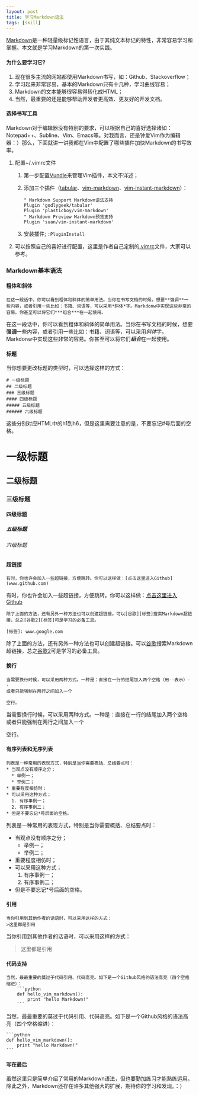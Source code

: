 ```yaml
---
layout: post
title: 学习Markdown语法
tags: [skill]
---
```

[Markdown](https://zh.wikipedia.org/wiki/Markdown)是一种轻量级标记性语言，由于其纯文本标记的特性，非常容易学习和掌握。本文就是学习Markdown的第一次实践。

#### 为什么要学习它?
1. 现在很多主流的网站都使用Markdown书写，如：Github、Stackoverflow；
2. 学习起来非常容易，基本的Markdown只有十几种，学习曲线容易；
3. Markdown的文本能够很容易得转化成HTML；
4. 当然，最重要的还是能够帮助开发者更高效、更友好的开发文档。

#### 选择书写工具
Markdown对于编辑器没有特别的要求，可以根据自己的喜好选择诸如：Notepad++、Subline、Vim、Emacs等。对我而言，还是钟爱Vim作为编辑器：）那么，下面就讲一讲我都在Vim中配置了哪些插件加快Markdown的书写效率。

1. 配置~/.vimrc文件
   1. 第一步配置[Vundle](https://github.com/VundleVim/Vundle.vim)来管理Vim插件，本文不详述；
   2. 添加三个插件（[tabular](https://github.com/godlygeek/tabular)、[vim-markdown](https://github.com/plasticboy/vim-markdown)、[vim-instant-markdown](https://github.com/suan/vim-instant-markdown)）：

          " Markdown Support Markdown语法支持
          Plugin 'godlygeek/tabular'
          Plugin 'plasticboy/vim-markdown'
          " Markdown Preview Markdown预览支持
          Plugin 'suan/vim-instant-markdown'
   3. 安装插件;
       `:PluginInstall`
2. 可以按照自己的喜好进行配置，这里是作者自己定制的[.vimrc](https://gist.github.com/ColdinLee/dfffea3d9cad4f2501ec8fd299ece22a)文件，大家可以参考。

### Markdown基本语法
#### 粗体和斜体

    在这一段话中，你可以看到粗体和斜体的简单用法。当你在书写文档的时候，想要**强调**一些内容，或者引用一些比如：书籍、词语等，可以采用*斜体*字。Markdonw中实现这些非常的容易。你甚至可以将它们***组合***在一起使用。

在这一段话中，你可以看到粗体和斜体的简单用法。当你在书写文档的时候，想要**强调**一些内容，或者引用一些比如：书籍、词语等，可以采用*斜体*字。Markdonw中实现这些非常的容易。你甚至可以将它们***组合***在一起使用。

#### 标题
当你想要更改标题的类型时，可以选择这样的方式：

    # 一级标题
    ## 二级标题
    ### 三级标题
    #### 四级标题
    ##### 五级标题
    ###### 六级标题

这些分别对应HTML中的h1到h6，但是这里需要注意的是，不要忘记#号后面的空格。

# 一级标题
## 二级标题
### 三级标题
#### 四级标题
##### 五级标题
###### 六级标题
#### 超链接

    有时，你也许会加入一些超链接，方便跳转。你可以这样做：[点击这里进入Github](www.github.com)

有时，你也许会加入一些超链接，方便跳转。你可以这样做：[点击这里进入Github](www.github.com)

    除了上面的方法，还有另外一种方法也可以创建超链接。可以[谷歌][标签]搜索Markdown超链接，总之[谷歌2][标签]可是学习的必备工具。

    [标签]: www.google.com

除了上面的方法，还有另外一种方法也可以创建超链接。可以[谷歌][标签]搜索Markdown超链接，总之[谷歌2][标签]可是学习的必备工具。

[标签]: www.google.com

#### 换行

    当需要换行时候，可以采用两种方式。一种是：直接在一行的结尾加入两个空格（用--表示）--
    或者只能强制在两行之间加入一个

    空行。

当需要换行时候，可以采用两种方式。一种是：直接在一行的结尾加入两个空格 
或者只能强制在两行之间加入一个

空行。

#### 有序列表和无序列表

    列表是一种常用的表现方式，特别是当你需要概括、总结要点时：
    * 当观点没有顺序之分；
      * 举例一；
      * 举例二；
    * 重要程度相仿时；
    * 可以采用这种方式；
      1. 有序事例一；
      2. 有序事例二；
    * 但是不要忘记*号后面的空格。

列表是一种常用的表现方式，特别是当你需要概括、总结要点时：
* 当观点没有顺序之分；
  * 举例一；
  * 举例二；
* 重要程度相仿时；
* 可以采用这种方式；
  1. 有序事例一；
  2. 有序事例二；
* 但是不要忘记*号后面的空格。

#### 引用

    当你引用到其他作者的话语时，可以采用这样的方式：
    >这里都是引用

当你引用到其他作者的话语时，可以采用这样的方式：
>这里都是引用

#### 代码支持

    当然，最最重要的莫过于代码引用、代码高亮。如下是一个Github风格的语法高亮（四个空格缩进）：  
        ```python
        def hello_vim_markdown():
            print "hello Markdown!"
        ```
 

当然，最最重要的莫过于代码引用、代码高亮。如下是一个Github风格的语法高亮（四个空格缩进）：

    ```python
    def hello_vim_markdown():
        print "hello Markdown!"
    ```

#### 写在最后
虽然这里只是简单介绍了常用的Markdown语法，但也要勤加练习才能熟练运用。除此之外，Markdown还存在许多其他强大的扩展，期待你的学习和发现。：）
